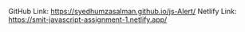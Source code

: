 GitHub Link:  https://syedhumzasalman.github.io/js-Alert/
Netlify Link: https://smit-javascript-assignment-1.netlify.app/
